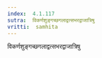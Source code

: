 ```yaml
---
index:  4.1.117
sutra:  विकर्णशुङ्गच्छगलाद्वत्सभरद्वाजात्रिषु
vritti:  samhita 
---
```


विकर्णशुङ्गच्छगलाद्वत्सभरद्वाजात्रिषु

